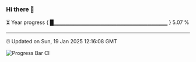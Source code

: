 ### Hi there 👋

⏳ Year progress { █▁▁▁▁▁▁▁▁▁▁▁▁▁▁▁▁▁▁▁▁▁▁▁▁▁▁▁▁▁ } 5.07 %

---

⏰ Updated on Sun, 19 Jan 2025 12:16:08 GMT

![Progress Bar CI](https://github.com/Shyam-Makwana/GitHub-Actions-Demo/workflows/Progress%20Bar%20CI/badge.svg)
